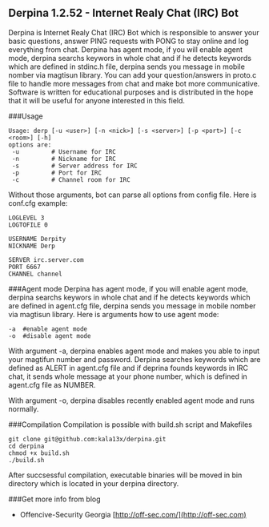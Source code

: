 ## Derpina 1.2.52 - Internet Realy Chat (IRC) Bot
Derpina is Internet Realy Chat (IRC) Bot which is responsible to answer your basic questions, answer PING requests with PONG to stay online and log everything from chat. Derpina has agent mode, if you will enable agent mode, derpina searchs keywors in whole chat and if he detects keywords which are defined in stdinc.h file, derpina sends you message in mobile nomber via magtisun library. You can add your question/answers in proto.c file to handle more messages from chat and make bot more communicative. Software is written for educational purposes and is distributed in the hope that it will be useful for anyone interested in this field.

###Usage
```
Usage: derp [-u <user>] [-n <nick>] [-s <server>] [-p <port>] [-c <room>] [-h]
options are:
 -u         # Username for IRC
 -n         # Nickname for IRC
 -s         # Server address for IRC
 -p         # Port for IRC
 -c         # Channel room for IRC
```
Without those arguments, bot can parse all options from config file. Here is conf.cfg example:
```
LOGLEVEL 3
LOGTOFILE 0

USERNAME Derpity
NICKNAME Derp

SERVER irc.server.com
PORT 6667
CHANNEL channel
```

###Agent mode
Derpina has agent mode, if you will enable agent mode, derpina searchs keywors in whole chat and if he detects keywords which are defined in agent.cfg file, derpina sends you message in mobile nomber via magtisun library.
Here is arguments how to use agent mode:
```
-a  #enable agent mode
-o  #disable agent mode
```

With argument -a, derpina enables agent mode and makes you able to input your magtifun number and password. Derpina searches keywords which are defined as ALERT in agent.cfg file and if deprina founds keywords in IRC chat, it sends whole message at your phone number, which is defined in agent.cfg file as NUMBER.

With argument -o, derpina disables recently enabled agent mode and runs normally.

###Compilation
Compilation is possible with build.sh script and Makefiles
```
git clone git@github.com:kala13x/derpina.git
cd derpina
chmod +x build.sh
./build.sh
```
After succsessful compilation, executable binaries will be moved in bin directory which is located in your derpina directory.

###Get more info from blog
- Offencive-Security Georgia [http://off-sec.com/](http://off-sec.com)
